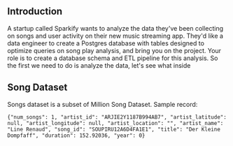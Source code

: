 
## Introduction
A startup called Sparkify wants to analyze the data they've been collecting on songs and user activity on their new music streaming app. They'd like a data engineer to create a Postgres database with tables designed to optimize queries on song play analysis, and bring you on the project. Your role is to create a database schema and ETL pipeline for this analysis. So the first we need to do is analyze the data, let's see what inside

## Song Dataset
Songs dataset is a subset of Million Song Dataset.
Sample record:

```{"num_songs": 1, "artist_id": "ARJIE2Y1187B994AB7", "artist_latitude": null, "artist_longitude": null, "artist_location": "", "artist_name": "Line Renaud", "song_id": "SOUPIRU12A6D4FA1E1", "title": "Der Kleine Dompfaff", "duration": 152.92036, "year": 0}```
